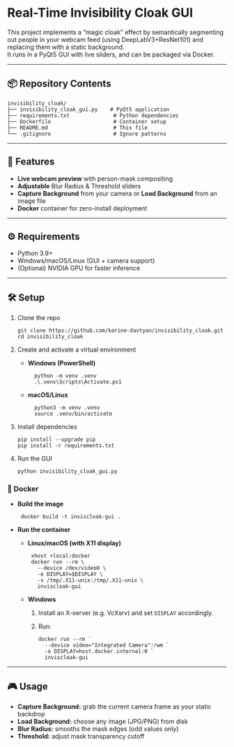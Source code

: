# Real-Time Invisibility Cloak GUI

This project implements a “magic cloak” effect by semantically segmenting out people in your webcam feed (using DeepLabV3+ResNet101) and replacing them with a static background.  
It runs in a PyQt5 GUI with live sliders, and can be packaged via Docker.

---

## 📦 Repository Contents

    invisibility_cloak/
    ├── invisibility_cloak_gui.py    # PyQt5 application
    ├── requirements.txt              # Python dependencies
    ├── Dockerfile                    # Container setup
    ├── README.md                     # This file
    └── .gitignore                    # Ignore patterns

---

## 🚀 Features

- **Live webcam preview** with person-mask compositing  
- **Adjustable** Blur Radius & Threshold sliders  
- **Capture Background** from your camera or **Load Background** from an image file  
- **Docker** container for zero-install deployment  

---

## ⚙️ Requirements

- Python 3.9+  
- Windows/macOS/Linux (GUI + camera support)  
- (Optional) NVIDIA GPU for faster inference

---

## 🛠️ Setup

1. Clone the repo  
   
       git clone https://github.com/karine-davtyan/invisibility_cloak.git  
       cd invisibility_cloak  

2. Create and activate a virtual environment  
   - **Windows (PowerShell)**  
         
           python -m venv .venv  
           .\.venv\Scripts\Activate.ps1  

   - **macOS/Linux**  
         
           python3 -m venv .venv  
           source .venv/bin/activate  

3. Install dependencies  
       
       pip install --upgrade pip  
       pip install -r requirements.txt  

4. Run the GUI  
       
       python invisibility_cloak_gui.py  

### 🐳 Docker

- **Build the image**  
      
       docker build -t inviscloak-gui .  

- **Run the container**  
  - **Linux/macOS (with X11 display)**  
        
         xhost +local:docker  
         docker run --rm \
           --device /dev/video0 \
           -e DISPLAY=$DISPLAY \
           -v /tmp/.X11-unix:/tmp/.X11-unix \
           inviscloak-gui  

  - **Windows**  
    1. Install an X-server (e.g. VcXsrv) and set `DISPLAY` accordingly.  
    2. Run:  
           
           docker run --rm `
             --device video="Integrated Camera":rwm `
             -e DISPLAY=host.docker.internal:0 `
             inviscloak-gui  

---

## 🎮 Usage

- **Capture Background:** grab the current camera frame as your static backdrop  
- **Load Background:** choose any image (JPG/PNG) from disk  
- **Blur Radius:** smooths the mask edges (odd values only)  
- **Threshold:** adjust mask transparency cutoff  
